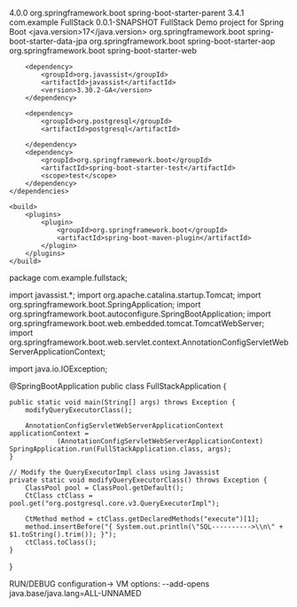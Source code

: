 
<?xml version="1.0" encoding="UTF-8"?>
<project xmlns="http://maven.apache.org/POM/4.0.0" xmlns:xsi="http://www.w3.org/2001/XMLSchema-instance"
         xsi:schemaLocation="http://maven.apache.org/POM/4.0.0 https://maven.apache.org/xsd/maven-4.0.0.xsd">
    <modelVersion>4.0.0</modelVersion>
    <parent>
        <groupId>org.springframework.boot</groupId>
        <artifactId>spring-boot-starter-parent</artifactId>
        <version>3.4.1</version>
        <relativePath/> <!-- lookup parent from repository -->
    </parent>
    <groupId>com.example</groupId>
    <artifactId>FullStack</artifactId>
    <version>0.0.1-SNAPSHOT</version>
    <name>FullStack</name>
    <description>Demo project for Spring Boot</description>
    <url/>
    <licenses>
        <license/>
    </licenses>
    <developers>
        <developer/>
    </developers>
    <scm>
        <connection/>
        <developerConnection/>
        <tag/>
        <url/>
    </scm>
    <properties>
        <java.version>17</java.version>
    </properties>
    <dependencies>
        <dependency>
            <groupId>org.springframework.boot</groupId>
            <artifactId>spring-boot-starter-data-jpa</artifactId>
        </dependency>
        <dependency>
            <groupId>org.springframework.boot</groupId>
            <artifactId>spring-boot-starter-aop</artifactId>
        </dependency>
        <dependency>
            <groupId>org.springframework.boot</groupId>
            <artifactId>spring-boot-starter-web</artifactId>
        </dependency>

        <dependency>
            <groupId>org.javassist</groupId>
            <artifactId>javassist</artifactId>
            <version>3.30.2-GA</version>
        </dependency>

        <dependency>
            <groupId>org.postgresql</groupId>
            <artifactId>postgresql</artifactId>
<!--            <scope>runtime</scope>-->
        </dependency>
        <dependency>
            <groupId>org.springframework.boot</groupId>
            <artifactId>spring-boot-starter-test</artifactId>
            <scope>test</scope>
        </dependency>
    </dependencies>

    <build>
        <plugins>
            <plugin>
                <groupId>org.springframework.boot</groupId>
                <artifactId>spring-boot-maven-plugin</artifactId>
            </plugin>
        </plugins>
    </build>

</project>





package com.example.fullstack;

import javassist.*;
import org.apache.catalina.startup.Tomcat;
import org.springframework.boot.SpringApplication;
import org.springframework.boot.autoconfigure.SpringBootApplication;
import org.springframework.boot.web.embedded.tomcat.TomcatWebServer;
import org.springframework.boot.web.servlet.context.AnnotationConfigServletWebServerApplicationContext;

import java.io.IOException;

@SpringBootApplication
public class FullStackApplication {

    public static void main(String[] args) throws Exception {
        modifyQueryExecutorClass();

        AnnotationConfigServletWebServerApplicationContext applicationContext =
                (AnnotationConfigServletWebServerApplicationContext) SpringApplication.run(FullStackApplication.class, args);
    }

    // Modify the QueryExecutorImpl class using Javassist
    private static void modifyQueryExecutorClass() throws Exception {
        ClassPool pool = ClassPool.getDefault();
        CtClass ctClass = pool.get("org.postgresql.core.v3.QueryExecutorImpl");

        CtMethod method = ctClass.getDeclaredMethods("execute")[1];
        method.insertBefore("{ System.out.println(\"SQL---------->\\n\" + $1.toString().trim()); }");
        ctClass.toClass();
    }
}

RUN/DEBUG configuration->
VM options: --add-opens java.base/java.lang=ALL-UNNAMED

